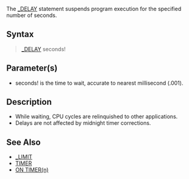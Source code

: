 The [_DELAY](_DELAY) statement suspends program execution for the specified number of seconds.

## Syntax

> [_DELAY](_DELAY) seconds!

## Parameter(s)

* seconds! is the time to wait, accurate to nearest millisecond (.001).

## Description

* While waiting, CPU cycles are relinquished to other applications.
* Delays are not affected by midnight timer corrections.

## See Also

* [_LIMIT](_LIMIT)
* [TIMER](TIMER)
* [ON TIMER(n)](ON-TIMER(n))
